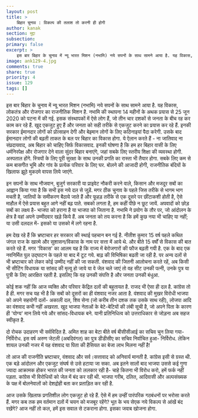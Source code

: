 ```yaml
---
layout: post
title: >
    बिहार चुनाव : विकल्प की तलाश तो करनी ही होगी
author: kanak
section: मुद्दा
subsection:
primary: false
excerpt: >
    इस बार बिहार के चुनाव में न्यू भारत मिशन (नभामि) नये सपनों के साथ सामने आया है. यह विकास, लोकतंत्र और रोजगार का राजनीतिक मिशन है. नभामि की स्थापना 14 महीनों के अथक प्रयास से 25 जून 2020 को पटना में की गई.
image: ank129-4.jpg
comments: true
share: true
priority: 4
issue: 129
tags: []
---
```


इस बार बिहार के चुनाव में न्यू भारत मिशन (नभामि) नये सपनों के साथ सामने आया है. यह विकास, लोकतंत्र और रोजगार का राजनीतिक मिशन है. नभामि की स्थापना 14 महीनों के अथक प्रयास से 25 जून 2020 को पटना में की गई. इसक संस्थापकों में ऐसे लोग हैं, जो तीन चार दशकों से जनता के बीच रह कर काम कर रहे हैं. खुद एकजुट हुए हैं और जनता को सही तरीके से एकजुट करने का प्रयास कर रहे हैं. इनकी सरकार ईमानदार लोगों को प्रोत्साहन देगी और बेइमान लोगों के लिए कठिनाइयां पैदा करेगी. उसके बाद ईमानदार लोगों की बढ़ती ताकत के बल पर बिहार का विकास होगा. ये ऐलान करते हैं - ना जातिवाद ना संप्रदायवाद, अब बिहार को चाहिए सिर्फ विकासवाद. इनकी घोषणा है कि हम हर बिहार वासी के लिए धर्मनिरपेक्ष और रोजगार देने वाला सुंदर बिहार बनाएंगे, जहां सबके लिए स्तरीय शिक्षा की व्यवस्था होगी. अस्पताल होंगे. स्त्रियों के लिए पूरी सुरक्षा के साथ उनकी प्रगति का रास्ता भी तैयार होगा. सबके लिए कम से कम बासगीत भूमि और गांव के प्रत्येक परिवार के लिए घर. बोलने की आजादी होगी, राजनीतिक बंदियों के खिलाफ झूठे मुकदमे वापस लिये जाएंगे.

इन सपनों के साथ नौजवान, बुजुर्ग सरकारी या प्राइवेट नौकरी करने वाले, किसान और मजदूर सबों का आह्वान किया गया है कि सभी इस नये दल से जुड़ें. मगर ठीक चुनाव के पहले जिस तरीके से भागम भाग मचती है,  जातियों के समीकरण बैठाये जाते हैं और फूहड़ तरीके से एक दूसरे पर छींटाकशी होती है, ऐसे  माहौल में ऐसे प्रयास बहुत आगे नहीं बढ़ पाते. सबको लगता है, हम कहीं पीछे न छूट जायें. अपवादों को छोड़ सबों का लक्ष्य है- भाजपा को हराना है या भाजपा को जिताना है. नभामि ने प्रयोग के तौर पर, जो आंदोलन के क्षेत्र है वहां अपने उम्मीदवार खड़े किये हैं. अब जनता को तय करना है कि हमें कुछ नया भी चाहिए या नहीं; या उसी दलदल में- इसको या उसको में लगे रहना है.

हम देख रहे हैं कि भ्रष्टाचार हर सरकार की स्थाई पहचान बन गई है. नीतीश कुमार 15 वर्ष पहले कथित जंगल राज के खात्मे और सुशासन/विकास के नाम पर सत्ता में आये थे. और बीते 15 वर्षों से विकास की बात करते रहे हैं. मगर 'विकास' का आलम यह है कि राज्य में बेरोजगारों की फौज बढ़ती गयी है. एक के बाद एक नवनिर्मित पुल उद्घाटन के पहले या बाद में टूट गये. बाढ़ की विभिषिका बढती जा रही है. पर अन्य दलों से भी भ्रष्टाचार  को लेकर  कोई उम्मीद नहीं की जा सकती. वंशवाद की जितनी आलोचना करते रहें, अब  किसी भी सीटिंग विधायक या सांसद की मृत्यु हो जाये या वे जेल चले जाएं तो वह सीट उनकी पत्नी, उनके पुत्र या पुत्री के लिए आरक्षित रहती है. इसलिए कि वह उनकी संपत्ति है और जनता उनकी बंधुआ.

कोई शक नहीं कि आज व्यक्ति और परिवार केंद्रित दलों की बहुतायत है. राजद भी ऐसा ही दल है. कांग्रेस तो है ही. मगर सच यह भी है कि सबों को दूसरों का ही वंशवाद नजर आता है. वंशवाद की मुखर विरोधी भाजपा को अपने सहयोगी दलों- अकाली दल, शिव सेना (जो करीब तीन दशक तक उसके साथ रही), लोजपा आदि का वंशवाद कभी नहीं अखरता. खुद भाजपा नेताओं के  बेटे-बेटियों की लंबी सूची है, जो अपने पिता के कारण ही 'योग्य' मान लिये गये और सांसद-विधायक बने. यानी प्रतिनिधित्व को उत्तराधिकार से जोड़ना अब सहज स्वीकृत है.

दो रोचक उदाहरण भी सर्वविदित है. अमित शाह का बेटा बीते वर्ष बीसीसीआई का सचिव चुन लिया गया- निर्विरोध. इस वर्ष अरुण जेटली (अबदिवंगत) का पुत्र डीडीसीए का सचिव निर्वाचित हुआ- निर्विरोध. लेकिन शायल उनकी नजर में यह वंशवाद या पिता की हैसियत का बेजा लाभ मिलना नहीं है!

तो आज की राजनीति भ्रष्टाचार, वंशवाद और सर्व।सत्तावाद को अनिवार्य मानती है. कांग्रेस इसी से ग्रस्त थी. एक बड़े आंदोलन और एकजुट संघर्ष से उसे हटाया जा सका. अब इतने सालों बाद भाजपा उससे कई गुणा ज्यादा आक्रामक होकर भारत की जनता को ललकार रही है- चाहे कितना भी विरोध करो, हमें फर्क नहीं पड़ता. कांग्रेस भी विरोधियों को जेल में बंद कर रही थी. भाजपा गरीब, दलित, आदिवासी और अल्पसंख्यक के पक्ष में बोलनेवालों को देशद्रोही बता कर प्रताड़ित कर रही है.

आज उसके खिलाफ प्रगतिशील लोग एकजुट हो रहे हैं. ऐसे में हम उन्हीं पारंपरिक गठबंधनों पर भरोसा करते हैं. मगर कब तक हम वर्तमान दलों में चयन को मजबूर रहेंगे? भूत के भय सेएक नये विकल्प से आंखें बंद रखेंगे? आज नहीं तो कल, हमें इस सवाल से टकराना होगा. इसका जवाब खोजना  होगा.